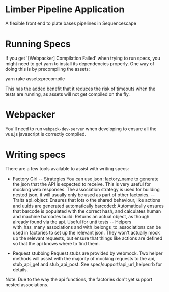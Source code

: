 Limber Pipeline Application
=============================

A flexible front end to plate bases pipelines in Sequencescape

Running Specs
=============
If you get '[Webpacker] Compilation Failed' when trying to run specs, you might need to get yarn to install
its dependencies properly. One way of doing this is by precompiling the assets:

yarn
rake assets:precompile

This has the added benefit that it reduces the risk of timeouts when the tests are running, as assets will not get compiled on the fly.

Webpacker
=========

You'll need to run `webpack-dev-server` when developing to ensure all the vue.js javascript is correctly compiled.

Writing specs
=============

There are a few tools available to assist with writing specs:

- Factory Girl
-- Strategies
You can use json :factory_name to generate the json that the API is expected to receive. This is very useful for mocking web responses.
The association strategy is used for building nested json, it will usually only be used as part of other factories.
-- Traits
api_object: Ensures that lots o the shared behaviour, like actions and uuids are generated automatically
barcoded: Automatically ensures that barcode is populated with the correct hash, and calculates human and machine barcodes
build: Returns an actual object, as though already found via the api. Useful for unti tests
-- Helpers
with_has_many_associations and with_belongs_to_associations can be used in factories to set up the relevant json. They won't actually
mock up the relevant requests, but ensure that things like actions are defined so that the api knows where to find them.

- Request stubbing
Request stubs are provided by webmock. Two helper methods will assist with the majority of mocking requests to the api,
stub_api_get and stub_api_post. See spec/support/api_url_helper.rb for details.

Note: Due to the way the api functions, the factories don't yet support nested associations.
